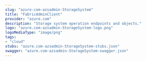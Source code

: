 ```yaml
---
slug: "azure-com-azsadmin-StorageSystem"
title: "FabricAdminClient"
provider: "azure.com"
description: "Storage system operation endpoints and objects."
logo: "azure.com-azsadmin-StorageSystem-logo.png"
logoMediaType: "image/png"
tags:
- "cloud"
stubs: "azure.com-azsadmin-StorageSystem-stubs.json"
swagger: "azure.com-azsadmin-StorageSystem-swagger.json"
---
```

